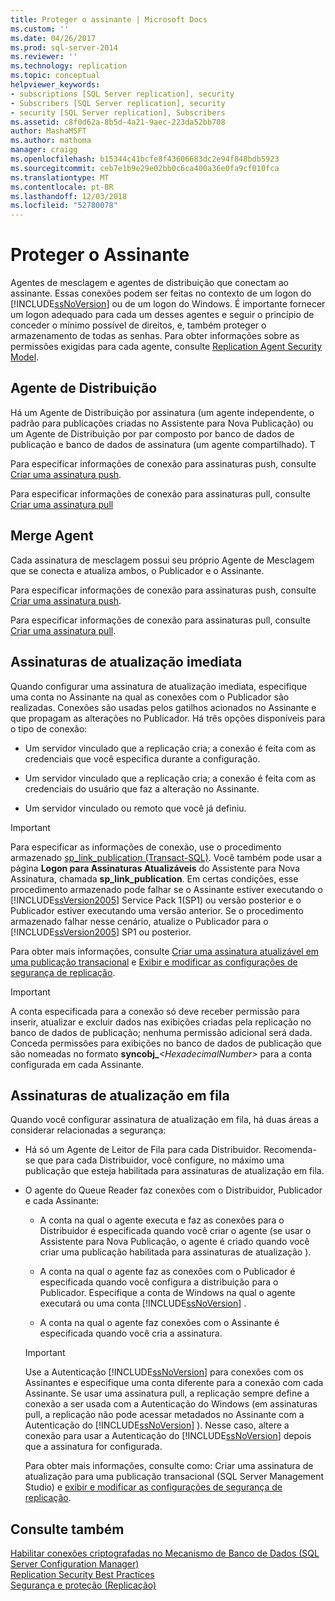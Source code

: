 ```yaml
---
title: Proteger o assinante | Microsoft Docs
ms.custom: ''
ms.date: 04/26/2017
ms.prod: sql-server-2014
ms.reviewer: ''
ms.technology: replication
ms.topic: conceptual
helpviewer_keywords:
- subscriptions [SQL Server replication], security
- Subscribers [SQL Server replication], security
- security [SQL Server replication], Subscribers
ms.assetid: c8f0d62a-8b5d-4a21-9aec-223da52bb708
author: MashaMSFT
ms.author: mathoma
manager: craigg
ms.openlocfilehash: b15344c41bcfe8f43606683dc2e94f848bdb5923
ms.sourcegitcommit: ceb7e1b9e29e02bb0c6ca400a36e0fa9cf010fca
ms.translationtype: MT
ms.contentlocale: pt-BR
ms.lasthandoff: 12/03/2018
ms.locfileid: "52780078"
---
```

# <a name="secure-the-subscriber"></a>Proteger o Assinante
  Agentes de mesclagem e agentes de distribuição que conectam ao assinante. Essas conexões podem ser feitas no contexto de um logon do [!INCLUDE[ssNoVersion](../../../includes/ssnoversion-md.md)] ou de um logon do Windows. É importante fornecer um logon adequado para cada um desses agentes e seguir o princípio de conceder o mínimo possível de direitos, e, também proteger o armazenamento de todas as senhas. Para obter informações sobre as permissões exigidas para cada agente, consulte [Replication Agent Security Model](replication-agent-security-model.md).  
  
## <a name="distribution-agent"></a>Agente de Distribuição  
 Há um Agente de Distribuição por assinatura (um agente independente, o padrão para publicações criadas no Assistente para Nova Publicação) ou um Agente de Distribuição por par composto por banco de dados de publicação e banco de dados de assinatura (um agente compartilhado). T  
  
 Para especificar informações de conexão para assinaturas push, consulte [Criar uma assinatura push](../create-a-push-subscription.md).  
  
 Para especificar informações de conexão para assinaturas pull, consulte [Criar uma assinatura pull](../create-a-pull-subscription.md)  
  
## <a name="merge-agent"></a>Merge Agent  
 Cada assinatura de mesclagem possui seu próprio Agente de Mesclagem que se conecta e atualiza ambos, o Publicador e o Assinante.  
  
 Para especificar informações de conexão para assinaturas push, consulte [Criar uma assinatura push](../create-a-push-subscription.md).  
  
 Para especificar informações de conexão para assinaturas pull, consulte [Criar uma assinatura pull](../create-a-pull-subscription.md).  
  
## <a name="immediate-updating-subscriptions"></a>Assinaturas de atualização imediata  
 Quando configurar uma assinatura de atualização imediata, especifique uma conta no Assinante na qual as conexões com o Publicador são realizadas. Conexões são usadas pelos gatilhos acionados no Assinante e que propagam as alterações no Publicador. Há três opções disponíveis para o tipo de conexão:  
  
-   Um servidor vinculado que a replicação cria; a conexão é feita com as credenciais que você especifica durante a configuração.  
  
-   Um servidor vinculado que a replicação cria; a conexão é feita com as credenciais do usuário que faz a alteração no Assinante.  
  
-   Um servidor vinculado ou remoto que você já definiu.  
  
> [!IMPORTANT]  
>  Para especificar as informações de conexão, use o procedimento armazenado [sp_link_publication &#40;Transact-SQL&#41;](/sql/relational-databases/system-stored-procedures/sp-link-publication-transact-sql). Você também pode usar a página **Logon para Assinaturas Atualizáveis** do Assistente para Nova Assinatura, chamada **sp_link_publication**. Em certas condições, esse procedimento armazenado pode falhar se o Assinante estiver executando o [!INCLUDE[ssVersion2005](../../../includes/ssversion2005-md.md)] Service Pack 1(SP1) ou versão posterior e o Publicador estiver executando uma versão anterior. Se o procedimento armazenado falhar nesse cenário, atualize o Publicador para o [!INCLUDE[ssVersion2005](../../../includes/ssversion2005-md.md)] SP1 ou posterior.  
  
 Para obter mais informações, consulte [Criar uma assinatura atualizável em uma publicação transacional](../create-updatable-subscription-transactional-publication-transact-sql.md) e [Exibir e modificar as configurações de segurança de replicação](view-and-modify-replication-security-settings.md).  
  
> [!IMPORTANT]  
>  A conta especificada para a conexão só deve receber permissão para inserir, atualizar e excluir dados nas exibições criadas pela replicação no banco de dados de publicação; nenhuma permissão adicional será dada. Conceda permissões para exibições no banco de dados de publicação que são nomeadas no formato **syncobj_***\<HexadecimalNumber>* para a conta configurada em cada Assinante.  
  
## <a name="queued-updating-subscriptions"></a>Assinaturas de atualização em fila  
 Quando você configurar assinatura de atualização em fila, há duas áreas a considerar relacionadas a segurança:  
  
-   Há só um Agente de Leitor de Fila para cada Distribuidor. Recomenda-se que para cada Distribuidor, você configure, no máximo uma publicação que esteja habilitada para assinaturas de atualização em fila.  
  
-   O agente do Queue Reader faz conexões com o Distribuidor, Publicador e cada Assinante:  
  
    -   A conta na qual o agente executa e faz as conexões para o Distribuidor é especificada quando você criar o agente (se usar o Assistente para Nova Publicação, o agente é criado quando você criar uma publicação habilitada para assinaturas de atualização ).  
  
    -   A conta na qual o agente faz as conexões com o Publicador é especificada quando você configura a distribuição para o Publicador. Especifique a conta de Windows na qual o agente executará ou uma conta [!INCLUDE[ssNoVersion](../../../includes/ssnoversion-md.md)] .  
  
    -   A conta na qual o agente faz conexões com o Assinante é especificada quando você cria a assinatura.  
  
    > [!IMPORTANT]  
    >  Use a Autenticação [!INCLUDE[ssNoVersion](../../../includes/ssnoversion-md.md)] para conexões com os Assinantes e especifique uma conta diferente para a conexão com cada Assinante. Se usar uma assinatura pull, a replicação sempre define a conexão a ser usada com a Autenticação do Windows (em assinaturas pull, a replicação não pode acessar metadados no Assinante com a Autenticação do [!INCLUDE[ssNoVersion](../../../includes/ssnoversion-md.md)] ). Nesse caso, altere a conexão para usar a Autenticação do [!INCLUDE[ssNoVersion](../../../includes/ssnoversion-md.md)] depois que a assinatura for configurada.  
  
     Para obter mais informações, consulte como: Criar uma assinatura de atualização para uma publicação transacional (SQL Server Management Studio) e [exibir e modificar as configurações de segurança de replicação](view-and-modify-replication-security-settings.md).  
  
## <a name="see-also"></a>Consulte também  
 [Habilitar conexões criptografadas no Mecanismo de Banco de Dados &#40;SQL Server Configuration Manager&#41;](../../../database-engine/configure-windows/enable-encrypted-connections-to-the-database-engine.md)   
 [Replication Security Best Practices](replication-security-best-practices.md)   
 [Segurança e proteção &#40;Replicação&#41;](security-and-protection-replication.md)  
  
  
